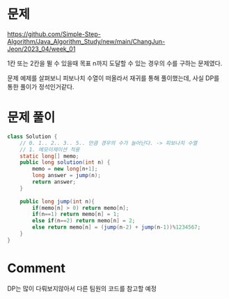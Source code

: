 # 문제

https://github.com/Simple-Step-Algorithm/Java_Algorithm_Study/new/main/ChangJun-Jeon/2023_04/week_01

1칸 또는 2칸을 뛸 수 있을때 목표 n까지 도달할 수 있는 경우의 수를 구하는 문제였다.

문제 예제를 살펴보니 피보나치 수열이 떠올라서 재귀를 통해 풀이했는데, 사실 DP를 통한 풀이가 정석인거같다.

# 문제 풀이

```java
class Solution {
    // 0. 1.. 2.. 3.. 5.. 만큼 경우의 수가 늘어난다. -> 피보나치 수열
    // 1. 메모이제이션 적용
    static long[] memo;
    public long solution(int n) {
        memo = new long[n+1];
        long answer = jump(n);
        return answer;
    }
    
    public long jump(int n){
        if(memo[n] > 0) return memo[n];
        if(n==1) return memo[n] = 1;
        else if(n==2) return memo[n] = 2;
        else return memo[n] = (jump(n-2) + jump(n-1))%1234567;
    }
}
```

# Comment

DP는 많이 다뤄보지않아서 다른 팀원의 코드를 참고할 예정
